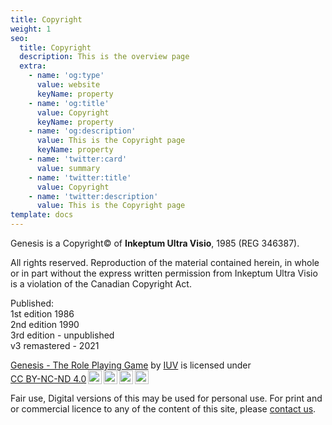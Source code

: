 ```yaml
---
title: Copyright
weight: 1
seo:
  title: Copyright
  description: This is the overview page
  extra:
    - name: 'og:type'
      value: website
      keyName: property
    - name: 'og:title'
      value: Copyright
      keyName: property
    - name: 'og:description'
      value: This is the Copyright page
      keyName: property
    - name: 'twitter:card'
      value: summary
    - name: 'twitter:title'
      value: Copyright
    - name: 'twitter:description'
      value: This is the Copyright page
template: docs
---
```


Genesis is a Copyright© of <strong>Inkeptum Ultra Visio</strong>, 1985 (REG 346387).</p>
All rights reserved. Reproduction of the material contained herein, in whole or in part without the express written permission from Inkeptum Ultra Visio is a violation of the Canadian Copyright Act.</p>

Published:<br>
1st edition 1986<br>
2nd edition 1990<br>
3rd edition - unpublished<br>
v3 remastered - 2021


<p xmlns:cc="http://creativecommons.org/ns#" xmlns:dct="http://purl.org/dc/terms/"><a property="dct:title" rel="cc:attributionURL" href="https://genesis.theengine.com">Genesis - The Role Playing Game</a> by <a rel="cc:attributionURL dct:creator" property="cc:attributionName" href="https://twitter.com/kevindclarke">IUV</a> is licensed under <a href="http://creativecommons.org/licenses/by-nc-nd/4.0/?ref=chooser-v1" target="_blank" rel="license noopener noreferrer" style="display:inline-block;">CC BY-NC-ND 4.0<img style="height:22px!important;margin-left:3px;vertical-align:text-bottom;" src="https://mirrors.creativecommons.org/presskit/icons/cc.svg?ref=chooser-v1"><img style="height:22px!important;margin-left:3px;vertical-align:text-bottom;" src="https://mirrors.creativecommons.org/presskit/icons/by.svg?ref=chooser-v1"><img style="height:22px!important;margin-left:3px;vertical-align:text-bottom;" src="https://mirrors.creativecommons.org/presskit/icons/nc.svg?ref=chooser-v1"><img style="height:22px!important;margin-left:3px;vertical-align:text-bottom;" src="https://mirrors.creativecommons.org/presskit/icons/nd.svg?ref=chooser-v1"></a></p>

Fair use, Digital versions of this may be used for personal use. For print and or commercial licence to any of the content of this site, please [contact us](/contact).

</p>
